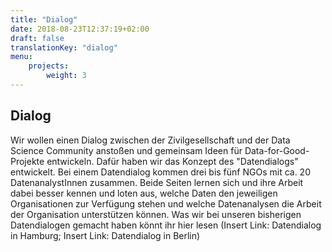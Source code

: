 ```yaml
---
title: "Dialog"
date: 2018-08-23T12:37:19+02:00
draft: false
translationKey: "dialog"
menu: 
    projects:
        weight: 3
---
```


## Dialog

Wir wollen einen Dialog zwischen der Zivilgesellschaft und der Data Science Community anstoßen und gemeinsam Ideen für Data-for-Good-Projekte entwickeln. Dafür haben wir das Konzept des "Datendialogs" entwickelt. Bei einem Datendialog kommen drei bis fünf NGOs mit ca. 20 DatenanalystInnen zusammen. Beide Seiten lernen sich und ihre Arbeit dabei besser kennen und loten aus, welche Daten den jeweiligen Organisationen zur Verfügung stehen und welche Datenanalysen die Arbeit der Organisation unterstützen können. Was wir bei unseren bisherigen Datendialogen gemacht haben könnt ihr hier lesen (Insert Link: Datendialog in Hamburg; Insert Link: Datendialog in Berlin)